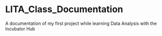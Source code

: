# LITA_Class_Documentation
A documentation of my first project while learning Data Analysis with the Incubator Hub
 
